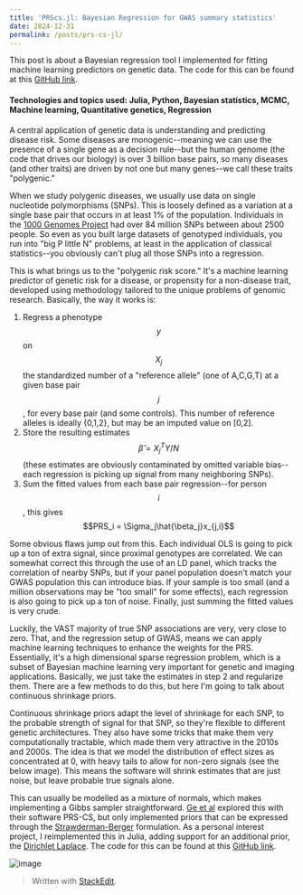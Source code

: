 ```yaml
---
title: 'PRScs.jl: Bayesian Regression for GWAS summary statistics'
date: 2024-12-31
permalink: /posts/prs-cs-jl/
---
```

This post is about a Bayesian regression tool I implemented for fitting machine learning predictors on genetic data. The code for this can be found at this [GitHub link](https://github.com/garethmarkel/PRScs.jl).

#### Technologies and topics used: Julia, Python, Bayesian statistics, MCMC, Machine learning, Quantitative genetics, Regression

A central application of genetic data is understanding and predicting disease risk.  Some diseases are monogenic--meaning we can use the presence of a single gene as a decision rule--but the human genome (the code that drives our biology) is over 3 billion base pairs, so many diseases (and other traits) are driven by not one but many genes--we call these traits "polygenic."

When we study polygenic diseases, we usually use data on single nucleotide polymorphisms (SNPs). This is loosely defined as a variation at a single base pair that occurs in at least 1% of the population. Individuals in the [1000 Genomes Project](https://en.wikipedia.org/wiki/1000_Genomes_Project) had over 84 million SNPs between about 2500 people. So even as you built large datasets of genotyped individuals, you run into "big P little N" problems, at least in the application of classical statistics--you obviously can't plug all those SNPs into a regression. 

This is what brings us to the "polygenic risk score." It's a machine learning predictor of genetic risk for a disease, or propensity for a non-disease trait, developed using methodology tailored to the unique problems of genomic research. Basically, the way it works is:

1. Regress a phenotype $$y$$ on $$X_j$$ the standardized number of a "reference allele" (one of A,C,G,T) at a given base pair $$j$$, for every base pair (and some controls). This number of reference alleles is ideally {0,1,2}, but may be an imputed value on [0,2]. 
2. Store the resulting estimates $$\hat{\beta} = X_j^TY/N$$ (these estimates are obviously contaminated by omitted variable bias--each regression is picking up signal from many neighboring SNPs).
3. Sum the fitted values from each base pair regression--for person $$i$$, this gives $$PRS_i = \Sigma_j\hat{\beta_j}x_{j,i}$$

Some obvious flaws jump out from this. Each individual OLS is going to pick up a ton of extra signal, since proximal genotypes are correlated. We can somewhat correct this through the use of an LD panel, which tracks the correlation of nearby SNPs, but if your panel population doesn't match your GWAS population this can introduce bias. If your sample is too small (and a million observations may be "too small" for some effects), each regression is also going to pick up a ton of noise. Finally, just summing the fitted values is very crude. 

Luckily, the VAST majority of true SNP associations are very, very close to zero. That, and the regression setup of GWAS, means we can apply machine learning  techniques to enhance the weights for the PRS. Essentially, it's a high dimensional sparse regression problem, which is a subset of Bayesian machine learning very important for genetic and imaging applications. Basically, we just take the estimates in step 2 and regularize them. There are a few methods to do this, but here I'm going to talk about continuous shrinkage priors.

Continuous shrinkage priors adapt the level of shrinkage for each SNP, to the probable strength of signal for that SNP, so they're flexible to different genetic architectures. They also have some tricks that make them very computationally tractable, which made them very attractive in the 2010s and 2000s. The idea is that we model the distribution of effect sizes as concentrated at 0, with heavy tails to allow for non-zero signals (see the below image). This means the software will shrink estimates that are just noise, but leave probable true signals alone.

 This can usually be modelled as a mixture of normals, which makes implementing a Gibbs sampler straightforward. [Ge et al](https://github.com/getian107/PRScs/tree/master) explored this with their software PRS-CS, but only implemented priors that can be expressed through the [Strawderman-Berger](https://ssca.org.in/media/22_Vol._18_No._2_2020_SA_Anindya__Roy.pdf) formulation. As a personal interest project, I reimplemented this in Julia, adding support for an additional prior, the [Dirichlet Laplace](https://arxiv.org/pdf/1602.01160). The code for this can be found at this [GitHub link](https://github.com/garethmarkel/PRScs.jl).



![image](images/dl_prior)



> Written with [StackEdit](https://stackedit.io/).
